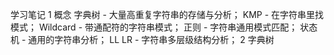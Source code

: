 学习笔记
1 概念
    字典树 - 大量高重复字符串的存储与分析；
    KMP - 在字符串里找模式；
    Wildcard - 带通配符的字符串模式；
    正则 - 字符串通用模式匹配；
    状态机 - 通用的字符串分析；
    LL LR - 字符串多层级结构分析；
2 字典树
    